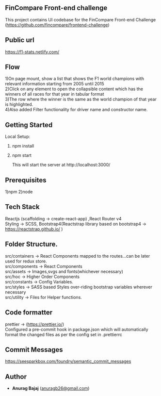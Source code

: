 ## FinCompare Front-end challenge

This project contains UI codebase for the FinCompare Front-end Challenge
(https://github.com/fincompare/frontend-challenge)

## Public url

https://f1-stats.netlify.com/

## Flow

1)On page mount, show a list that shows the F1 world champions with relevant information starting from 2005 until 2015<br/>
2)Click on any element to open the collapsible content which has the winners of all races for that year in tabular format<br/>
3)The row where the winner is the same as the world champion of that year is highlighted.<br/>
4)Also added Filter functionality for driver name and constructor name.<br/>

## Getting Started

Local Setup:

1. npm install
2. npm start

   This will start the server at http://localhost:3000/

## Prerequisites

1)npm
2)node

## Tech Stack

Reactjs (scaffolding -> create-react-app) ,React Router v4  
Styling -> SCSS, Bootstrap4(Reactstrap library based on bootstrap4 -> https://reactstrap.github.io/ )

## Folder Structure.

src/containers -> React Components mapped to the routes...can be later used for redux store.  
src/components -> React Components  
src/assets -> Images,svgs and fonts(whichever necessary)  
src/hoc -> Higher Order Components  
src/constants -> Config Variables.  
src/styles -> SASS based Styles over-riding bootstrap variables wherever necessary  
src/utility -> Files for Helper functions.

## Code formatter

prettier -> (https://prettier.io/)  
Configured a pre-commit hook in package.json which will automatically format the changed files as per the
config set in .prettierrc

## Commit Messages

https://seesparkbox.com/foundry/semantic_commit_messages

## Author

- **Anurag Bajaj** (anuragb26@gmail.com)
